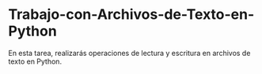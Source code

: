# Trabajo-con-Archivos-de-Texto-en-Python
En esta tarea, realizarás operaciones de lectura y escritura en archivos de texto en Python.
